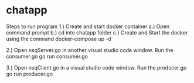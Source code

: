 # chatapp
Steps to run program
1.) Create and start docker container
    a.) Open command prompt
    b.) cd into chatapp folder
    c.) Create and Start the docker using the command
        docker-compose up -d

2.) Open nsqServer.go in another visual studio code window. Run the consumer.go 
    go run consumer.go

3.) Open nsqClient.go in a visual studio code window. Run the producer.go
    go run producer.go